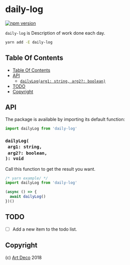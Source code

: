 # daily-log

[![npm version](https://badge.fury.io/js/daily-log.svg)](https://npmjs.org/package/daily-log)

`daily-log` is Description of work done each day.

```sh
yarn add -E daily-log
```

## Table Of Contents

- [Table Of Contents](#table-of-contents)
- [API](#api)
  * [`dailyLog(arg1: string, arg2?: boolean)`](#mynewpackagearg1-stringarg2-boolean-void)
- [TODO](#todo)
- [Copyright](#copyright)

## API

The package is available by importing its default function:

```js
import dailyLog from 'daily-log'
```

### `dailyLog(`<br/>&nbsp;&nbsp;`arg1: string,`<br/>&nbsp;&nbsp;`arg2?: boolean,`<br/>`): void`

Call this function to get the result you want.

```js
/* yarn example/ */
import dailyLog from 'daily-log'

(async () => {
  await dailyLog()
})()
```

## TODO

- [ ] Add a new item to the todo list.

## Copyright

(c) [Art Deco][1] 2018

[1]: https://artdeco.bz
